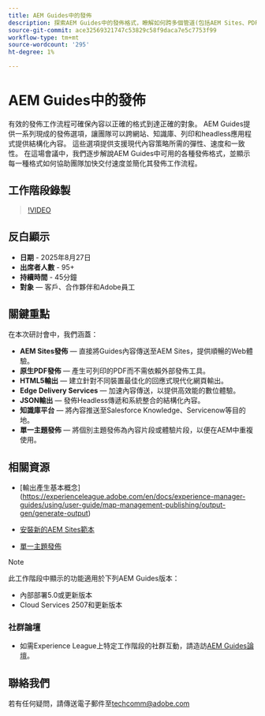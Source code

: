 ```yaml
---
title: AEM Guides中的發佈
description: 探索AEM Guides中的發佈格式，瞭解如何跨多個管道(包括AEM Sites、PDF、HTML5、Edge Delivery Services、JSON等)傳遞內容。
source-git-commit: ace32569321747c53829c58f9daca7e5c7753f99
workflow-type: tm+mt
source-wordcount: '295'
ht-degree: 1%

---
```


# AEM Guides中的發佈

有效的發佈工作流程可確保內容以正確的格式到達正確的對象。 AEM Guides提供一系列現成的發佈選項，讓團隊可以跨網站、知識庫、列印和headless應用程式提供結構化內容。 這些選項提供支援現代內容策略所需的彈性、速度和一致性。
在這場會議中，我們逐步解說AEM Guides中可用的各種發佈格式，並顯示每一種格式如何協助團隊加快交付速度並簡化其發佈工作流程。


## 工作階段錄製

>[!VIDEO](https://video.tv.adobe.com/v/3472888/?quality=12&learn=on)

## 反白顯示

- **日期** - 2025年8月27日
- **出席者人數** - 95+
- **持續時間** - 45分鐘
- **對象** — 客戶、合作夥伴和Adobe員工

## 關鍵重點

在本次研討會中，我們涵蓋：
- **AEM Sites發佈** — 直接將Guides內容傳送至AEM Sites，提供順暢的Web體驗。
- **原生PDF發佈** — 產生可列印的PDF而不需依賴外部發佈工具。
- **HTML5輸出** — 建立針對不同裝置最佳化的回應式現代化網頁輸出。
- **Edge Delivery Services** — 加速內容傳送，以提供高效能的數位體驗。
- **JSON輸出** — 發佈Headless傳遞和系統整合的結構化內容。
- **知識庫平台** — 將內容推送至Salesforce Knowledge、Servicenow等目的地。
- **單一主題發佈** — 將個別主題發佈為內容片段或體驗片段，以便在AEM中重複使用。


## 相關資源

- [輸出產生基本概念] (https://experienceleague.adobe.com/en/docs/experience-manager-guides/using/user-guide/map-management-publishing/output-gen/generate-output)

- [安裝新的AEM Sites範本](https://experienceleague.adobe.com/en/docs/experience-manager-guides/using/knowledge-base/kb-articles/publishing/aem-site-templates/download-install-aem-sites-templates-cs-kb)

- [單一主題發佈](https://experienceleague.adobe.com/en/docs/experience-manager-guides/using/user-guide/map-management-publishing/output-gen/generate-output/single-topic-publishing/publish-content-fragment.html)



>[!NOTE]
>
> 此工作階段中顯示的功能適用於下列AEM Guides版本：
> - 內部部署5.0或更新版本
> - Cloud Services 2507和更新版本


### 社群論壇

- 如需Experience League上特定工作階段的社群互動，請造訪[AEM Guides論壇](https://experienceleaguecommunities.adobe.com/t5/experience-manager-guides/bd-p/xml-documentation-discussions)。


## 聯絡我們

若有任何疑問，請傳送電子郵件至<techcomm@adobe.com>
